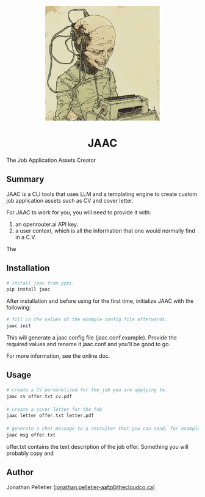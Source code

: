 <p align="center" text-align="center">
<img src="./assets/jaac.jpg" alt="JAAC" width="300px">
</p>

<div align="center">
  <h1>JAAC</h1>
</div>

The Job Application Assets Creator

## Summary
JAAC is a CLI tools that uses LLM and a templating engine to create custom job application assets such as CV and cover letter.

For JAAC to work for you, you will need to provide it with:

1. an openrouter.ai API key.
2. a user context, which is all the information that one would normally find in a C.V. 

The 

## Installation
```bash
# install jaac from pypi.
pip install jaac
```

After installation and before using for the first time, initialize JAAC with the following:

```bash
# fill in the values of the example config file afterwards.
jaac init
```

This will generate a jaac config file (jaac.conf.example). Provide the required values and rename it jaac.conf and
you'll be good to go.

For more information, see the online doc.

## Usage
``` bash
# create a CV personalized for the job you are applying to.
jaac cv offer.txt cv.pdf

# create a cover letter for the fob
jaac letter offer.txt letter.pdf

# generate a chat message to a recruiter that you can send, for example, on linkedin
jaac msg offer.txt 
```

offer.txt contains the text description of the job offer. Something you will probably copy and 


## Author
Jonathan Pelletier (jonathan.pelletier-aafz@thecloudco.ca)
